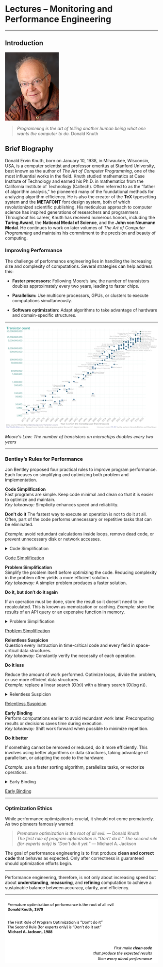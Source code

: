 # Lectures – Monitoring and Performance Engineering

---

## Introduction

![Donald Knuth](DonaldKnuth.png "Donald Knuth")

>*Programming is the art of telling another human being what one wants the computer to do.*
> Donald Knuth

## Brief Biography

Donald Ervin Knuth, born on January 10, 1938, in Milwaukee, Wisconsin, USA, is a computer scientist and professor emeritus at Stanford University, best known as the author of *The Art of Computer Programming*, one of the most influential works in the field. Knuth studied mathematics at Case Institute of Technology and earned his Ph.D. in mathematics from the California Institute of Technology (Caltech). Often referred to as the “father of algorithm analysis,” he pioneered many of the foundational methods for analyzing algorithm efficiency. He is also the creator of the **TeX** typesetting system and the **METAFONT** font design system, both of which revolutionized scientific publishing. His meticulous approach to computer science has inspired generations of researchers and programmers. Throughout his career, Knuth has received numerous honors, including the **Turing Award**, the **National Medal of Science**, and the **John von Neumann Medal**. He continues to work on later volumes of *The Art of Computer Programming* and maintains his commitment to the precision and beauty of computing.

### Improving Performance

The challenge of performance engineering lies in handling the increasing size and complexity of computations. Several strategies can help address this:

- **Faster processors:** Following Moore’s law, the number of transistors doubles approximately every two years, leading to faster chips. 

- **Parallelism:** Use multicore processors, GPUs, or clusters to execute computations simultaneously. 

- **Software optimization:** Adapt algorithms to take advantage of hardware and domain-specific structures. 


---

![Transistors Count](transistorcount.png "Transistors Count")

*Moore's Law: The number of transistors on microchips doubles every two years*

---

### Bentley’s Rules for Performance

Jon Bentley proposed four practical rules to improve program performance. Each focuses on simplifying and optimizing both problem and implementation.

**Code Simplification**  
Fast programs are simple. Keep code minimal and clean so that it is easier to optimize and maintain.  
*Key takeaway:* Simplicity enhances speed and reliability.

**Don't do it**
The fastest way to execute an operation is not to do it at all.
Often, part of the code performs unnecessary or repetitive tasks that can be eliminated.

*Example:* avoid redundant calculations inside loops, remove dead code, or prevent unnecessary disk or network accesses.

<details>
<summary> Code Simplification</summary>
<p>Imagine cooking a recipe with twenty unnecessary steps —every time you switch utensils or ingredients, you lose time and coordination.</p>
<p>If you simplify the recipe to the essential steps, you finish faster and make fewer mistakes.</p>
<p><i>Cooking well and quickly means keeping only what’s truly needed.</i></p>
</details>

[Code Simplification](lectures_code.md#code-simplification)

**Problem Simplification**  
Simplify the problem itself before optimizing the code. Reducing complexity in the problem often yields a more efficient solution.  
*Key takeaway:* A simpler problem produces a faster solution.

**Do it, but don’t do it again**

If an operation must be done, store the result so it doesn’t need to be recalculated.
This is known as memoization or caching.
*Example:* store the results of an API query or an expensive function in memory.

<details>
<summary> Problem Simplification</summary>
<p>Suppose you need to organize a library. Instead of sorting all the books in the world by author and date, you decide to organize only the books you actually own.</p>
<p>By redefining the problem, you can move faster and get better results.</p>
<p><i>Before solving a problem, make sure you’re solving the right one — and at the right scale.</i></p>
</details>

[Problem Simplification](lectures_code.md#problem-simplification)

**Relentless Suspicion**  
Question every instruction in time-critical code and every field in space-critical data structures.  
*Key takeaway:* Constantly verify the necessity of each operation.

**Do it less**

Reduce the amount of work performed.
Optimize loops, divide the problem, or use more efficient data structures.  
*Example:* replace a linear search (O(n)) with a binary search (O(log n)).

<details>
<summary> Relentless Suspicion</summary>
<p>Think about packing a suitcase for a trip. Every item you pack takes up space and adds weight. If you look critically (“Do I really need this?”), you’ll realize many things are unnecessary.</p>
<p>The lighter the suitcase, the easier it is to move and the less time you spend searching through it.</p>
<p><i>Doubt everything that doesn’t add real value; lightness improves performance.</i></p>
</details>

[Relentless Suspicion](lectures_code.md#relentless-suspicion)

**Early Binding**  
Perform computations earlier to avoid redundant work later. Precomputing results or decisions saves time during execution.  
*Key takeaway:* Shift work forward when possible to minimize repetition.

**Do it better**

If something cannot be removed or reduced, do it more efficiently.
This involves using better algorithms or data structures, taking advantage of parallelism, or adapting the code to the hardware.  

*Example:* use a faster sorting algorithm, parallelize tasks, or vectorize operations.

<details>
<summary> Early Binding</summary>
<p>It’s like ironing your clothes right after washing them instead of every morning before leaving home.</p>
<p>You put in effort once, and then you benefit for days.</p>
<p><i>Doing work early prevents having to repeat it later and keeps things flowing smoothly.</i></p>
</details>

[Early Binding](lectures_code.md#early-binding)

---

### Optimization Ethics

While performance optimization is crucial, it should not come prematurely. As two pioneers famously warned:

> *Premature optimization is the root of all evil.* — Donald Knuth  
> *The first rule of program optimization is “Don’t do it.” The second rule (for experts only) is “Don’t do it yet.”* — Michael A. Jackson

The goal of performance engineering is to first produce **clean and correct code** that behaves as expected. Only after correctness is guaranteed should optimization efforts begin.

---

Performance engineering, therefore, is not only about increasing speed but about **understanding**, **measuring**, and **refining** computation to achieve a sustainable balance between accuracy, clarity, and efficiency.

---

![Quotes](quotes.png "Quotes")

